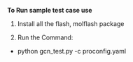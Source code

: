 **To Run sample test case use**


1. Install all the flash, molflash package

2. Run the Command:
    
- python gcn_test.py -c proconfig.yaml
